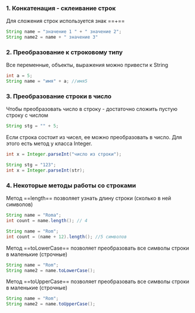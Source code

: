 
### 1. Конкатенация - склеивание строк

Для сложения строк используется знак ==+== 

```Java
String name = "значение 1 " + " значение 2";
String name2 = name + " значение 3"
```

### 2. Преобразование к строковому типу

Все переменные, объекты, выражения можно привести к String

```Java
int a = 5;
String name = "имя" + a; //имя5
```

### 3. Преобразование строки в число

Чтобы преобразовать число в строку - достаточно сложить пустую строку с числом
```Java
String stg = "" + 5;
```

Если строка состоит из чисел, ее можно преобразовать в число. Для этого есть метод у класса Integer.

```Java
int x = Integer.parseInt("число из строки");

String stg = "123";
int x = Integer.parseInt(str);
```

### 4. Некоторые методы работы со строками


Метод ==length== позволяет узнать длину строки (сколько в ней символов)

```Java
String name = "Roma";
int count = name.length(); // 4

String name = "Rom";  
int count = (name + 12).length(); //5 символов
```

Метод ==toLowerCase== позволяет преобразовать все символы строки в маленькие (строчные)

```Java
String name = "Rom"; 
String name2 = name.toLowerCase();
```

Метод ==toUpperCase== позволяет преобразовать все символы строки в маленькие (строчные)

```Java
String name = "Rom"; 
String name2 = name.toUpperCase();
```